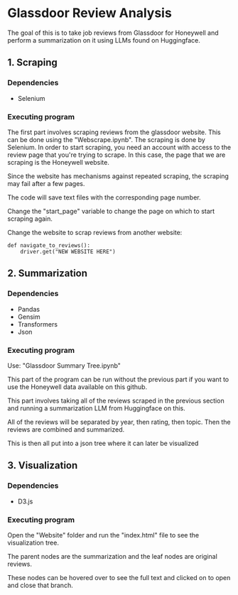 # Glassdoor Review Analysis

The goal of this is to take job reviews from Glassdoor for Honeywell and perform a summarization on it using LLMs found on Huggingface. 

## 1. Scraping

### Dependencies

* Selenium

### Executing program

The first part involves scraping reviews from the glassdoor website. This can be done using the "Webscrape.ipynb". The scraping is done by Selenium.
In order to start scraping, you need an account with access to the review page that you're trying to scrape. 
In this case, the page that we are scraping is the Honeywell website. 

Since the website has mechanisms against repeated scraping, the scraping may fail after a few pages.

The code will save text files with the corresponding page number. 

Change the "start_page" variable to change the page on which to start scraping again. 

Change the website to scrap reviews from another website:
```
def navigate_to_reviews():
    driver.get("NEW WEBSITE HERE")
```


## 2. Summarization

### Dependencies

* Pandas
* Gensim 
* Transformers
* Json

###  Executing program

Use: "Glassdoor Summary Tree.ipynb"

This part of the program can be run without the previous part if you want to use the Honeywell data available on this github.

This part involves taking all of the reviews scraped in the previous section and running a summarization LLM from Huggingface on this.

All of the reviews will be separated by year, then rating, then topic. Then the reviews are combined and summarized. 

This is then all put into a json tree where it can later be visualized 

## 3. Visualization

### Dependencies

* D3.js

###  Executing program

Open the "Website" folder and run the "index.html" file to see the visualization tree.

The parent nodes are the summarization and the leaf nodes are original reviews.

These nodes can be hovered over to see the full text and clicked on to open and close that branch. 


